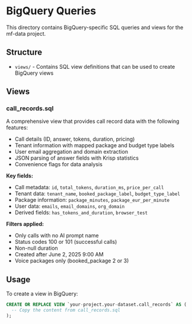 # BigQuery Queries

This directory contains BigQuery-specific SQL queries and views for the mf-data project.

## Structure

- `views/` - Contains SQL view definitions that can be used to create BigQuery views

## Views

### call_records.sql
A comprehensive view that provides call record data with the following features:
- Call details (ID, answer, tokens, duration, pricing)
- Tenant information with mapped package and budget type labels
- User email aggregation and domain extraction
- JSON parsing of answer fields with Krisp statistics
- Convenience flags for data analysis

**Key fields:**
- Call metadata: `id`, `total_tokens`, `duration_ms`, `price_per_call`
- Tenant data: `tenant_name`, `booked_package_label`, `budget_type_label`
- Package information: `package_minutes`, `package_eur_per_minute`
- User data: `emails`, `email_domains`, `org_domain`
- Derived fields: `has_tokens_and_duration`, `browser_test`

**Filters applied:**
- Only calls with no AI prompt name
- Status codes 100 or 101 (successful calls)
- Non-null duration
- Created after June 2, 2025 9:00 AM
- Voice packages only (booked_package 2 or 3)

## Usage

To create a view in BigQuery:
```sql
CREATE OR REPLACE VIEW `your-project.your-dataset.call_records` AS (
  -- Copy the content from call_records.sql
);
```